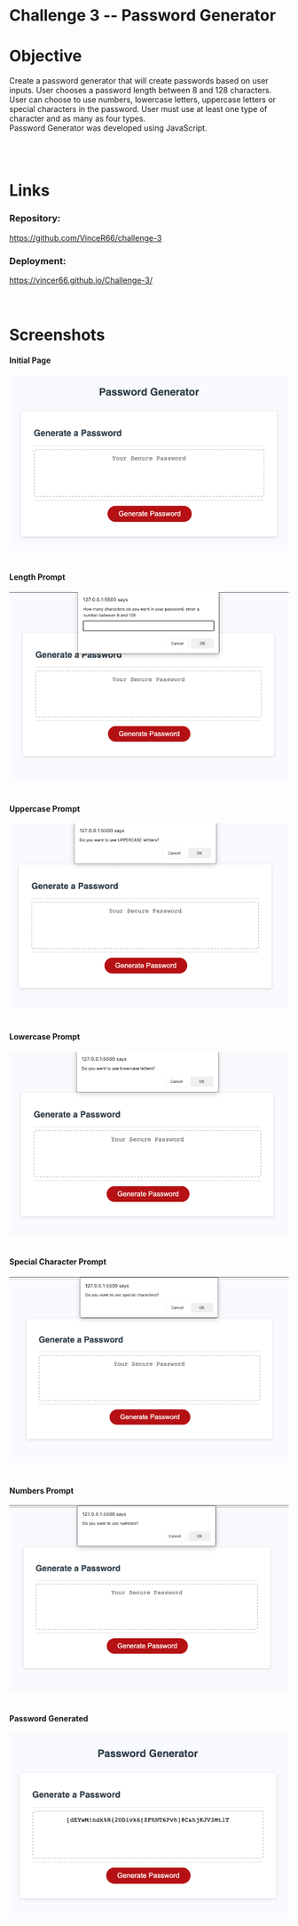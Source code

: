 # Challenge 3  -- Password Generator

# Objective 
Create a password generator that will create passwords based on user inputs.
User chooses a password length between 8 and 128 characters.
User can choose to use numbers, lowercase letters, uppercase letters or special characters in the password. User must use at least one type of character and as many as four types.  
Password Generator was developed using JavaScript.  

<br/><br/>

# Links
### Repository:
 https://github.com/VinceR66/challenge-3 
### Deployment:
 https://vincer66.github.io/Challenge-3/   
<br/><br/>

# Screenshots
#### Initial Page
![Screenshot](pass.gen.init.png)
<br/><br/>
#### Length Prompt
![Screenshot](pass.gen.length.png)
<br/><br/>
#### Uppercase Prompt
![Screenshot](pass.gen.upper.png)
<br/><br/>
#### Lowercase Prompt
![Screenshot](pass.gen.lower.png)
<br/><br/>
#### Special Character Prompt
![Screenshot](pass.gen.spec.png)
<br/><br/>
#### Numbers Prompt
![Screenshot](pass.gen.num.png)
<br/><br/>
#### Password Generated
![Screenshot](pass.gen.result.png)


